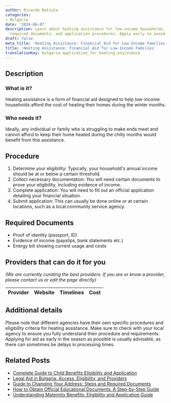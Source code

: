 ```yaml
---
author: Ricardo Batista
categories:
- Bulgaria
date: '2024-06-07'
description: Learn about heating assistance for low-income households, eligibility,
  required documents, and application procedures. Apply early to avoid delays.
draft: false
meta_title: 'Heating Assistance: Financial Aid for Low-Income Families'
title: 'Heating Assistance: Financial Aid for Low-Income Families'
translationKey: bulgaria-application_for_heating_assistance
---
```


## Description
### What is it?
Heating assistance is a form of financial aid designed to help low-income households afford the cost of heating their homes during the winter months.

### Who needs it?
Ideally, any individual or family who is struggling to make ends meet and cannot afford to keep their home heated during the chilly months would benefit from this assistance.

## Procedure
1. Determine your eligibility: Typically, your household's annual income should be at or below a certain threshold.
2. Collect necessary documentation: You will need certain documents to prove your eligibility, including evidence of income.
3. Complete application: You will need to fill out an official application detailing your financial situation.
4. Submit application: This can usually be done online or at certain locations, such as a local community service agency.

## Required Documents
* Proof of identity (passport, ID)
* Evidence of income (payslips, bank statements etc.)
* Energy bill showing current usage and costs

## Providers that can do it for you

_(We are currently curating the best providers. If you are or know a provider, please contact us or edit the page directly)_

| Provider        |     Website     |     Timelines    |       Cost      |
| --------------- | --------------- |  :-------------: | :-------------: |

## Additional details
Please note that different agencies have their own specific procedures and eligibility criteria for heating assistance. Make sure to check with your local agency to ensure you fully understand their procedure and requirements. Applying for aid as early in the season as possible is usually advisable, as there can sometimes be delays in processing times.


## Related Posts

- [Complete Guide to Child Benefits Eligibility and Application](https://tramitit.com/guides/bulgaria/application_for_child_benefits/)
- [Legal Aid in Bulgaria: Access, Eligibility, and Providers](https://tramitit.com/guides/bulgaria/application_for_legal_aid/)
- [Guide to Changing Your Address: Steps and Required Documents](https://tramitit.com/guides/bulgaria/change_of_current_address/)
- [How to Obtain Official Educational Documents: A Step-by-Step Guide](https://tramitit.com/guides/bulgaria/issuance_of_an_educational_document/)
- [Understanding Maternity Benefits: Eligibility and Application Guide](https://tramitit.com/guides/bulgaria/application_for_maternity_benefits/)
